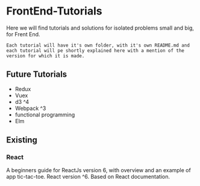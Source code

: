 # FrontEnd-Tutorials

Here we will find tutorials and solutions for isolated problems small and big, for Frent End.

`Each tutorial will have it's own folder, with it's own README.md and each tutorial will pe shortly explained here with a mention of the version for which it is made.`

## __Future Tutorials__
* Redux
* Vuex
* d3 ^4
* Webpack ^3
* functional programming
* Elm

## __Existing__
### __React__
A beginners guide for ReactJs version 6, with overview and an example of app tic-tac-toe. React version ^6. Based on React documentation.